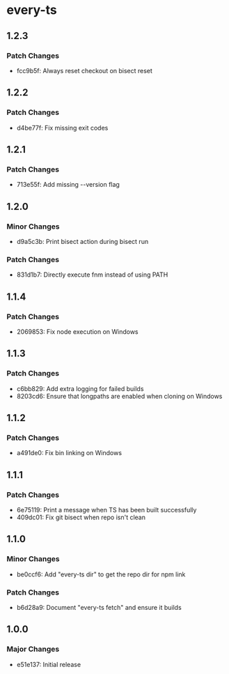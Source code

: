 # every-ts

## 1.2.3

### Patch Changes

- fcc9b5f: Always reset checkout on bisect reset

## 1.2.2

### Patch Changes

- d4be77f: Fix missing exit codes

## 1.2.1

### Patch Changes

- 713e55f: Add missing --version flag

## 1.2.0

### Minor Changes

- d9a5c3b: Print bisect action during bisect run

### Patch Changes

- 831d1b7: Directly execute fnm instead of using PATH

## 1.1.4

### Patch Changes

- 2069853: Fix node execution on Windows

## 1.1.3

### Patch Changes

- c6bb829: Add extra logging for failed builds
- 8203cd6: Ensure that longpaths are enabled when cloning on Windows

## 1.1.2

### Patch Changes

- a491de0: Fix bin linking on Windows

## 1.1.1

### Patch Changes

- 6e75119: Print a message when TS has been built successfully
- 409dc01: Fix git bisect when repo isn't clean

## 1.1.0

### Minor Changes

- be0ccf6: Add "every-ts dir" to get the repo dir for npm link

### Patch Changes

- b6d28a9: Document "every-ts fetch" and ensure it builds

## 1.0.0

### Major Changes

- e51e137: Initial release
